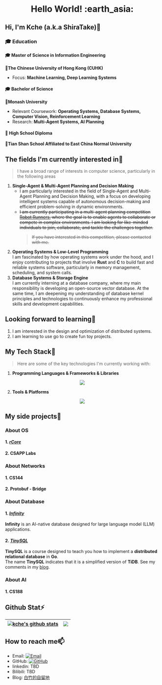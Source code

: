 <h1 align= "center"><b>Hello World! :earth_asia:</b></h1>


## Hi, I'm Kche (a.k.a ShiraTake)👋 
### 🎓 Education  

#### 🎓 Master of Science in Information Engineering  
📍**The Chinese University of Hong Kong (CUHK)**
- Focus: **Machine Learning, Deep Learning Systems**  

#### 🎓 Bachelor of Science  
📍**Monash University** 
- Relevant Coursework: **Operating Systems, Database Systems, Computer Vision, Reinforcement Learning**
- Research: **Multi-Agent Systems, AI Planning**    

#### 🏫 High School Diploma  
📍**Tian Shan School Affiliated to East China Normal University**   


## The fields I'm currently interested in💬
>  I have a broad range of interests in computer science, particularly in the following areas
1. **Single-Agent & Multi-Agent Planning and Decision Making**  
   - I am particularly interested in the field of Single-Agent and Multi-Agent Planning and Decision Making, with a focus on developing intelligent systems capable of autonomous decision-making and efficient problem-solving in dynamic environments.
   - ~~I am currently participating in a multi-agent planning competition [Robot Runners](https://www.leagueofrobotrunners.org/), where the goal is to enable agents to collaborate or compete in complex environments. I am looking for like-minded individuals to join, collaborate, and tackle the challenges together.~~
     > ~~If you have interested in this competition, please contacted with me.~~
2. **Operating Systems & Low-Level Programming**  
   I am fascinated by how operating systems work under the hood, and I enjoy contributing to projects that involve **Rust** and **C** to build fast and reliable systems software, particularly in memory management, scheduling, and system calls.
3. **Database Systems & Storage Engine**  
   I am currently interning at a database company, where my main responsibility is developing an open-source vector database. At the same time, I am deepening my understanding of database kernel principles and technologies to continuously enhance my professional skills and development capabilities.

## Looking forward to learning🌱
   1. I am interested in the design and optimization of distributed systems.
   2. I am learning to use go to create fun toy projects.
## My Tech Stack🔧
> Here are some of the key technologies I'm currently working with:

1. **Programming Languages & Frameworks & Libraries**  
<p align="center">
  <a href="https://skillicons.dev">
    <img src="https://skillicons.dev/icons?i=rust,python,c,cpp,go,mysql,r,matlab,html,css,js,ts,pytorch,md" />
  </a>
</p>

2. **Tools & Platforms**  
<p align="center">
  <a href="https://skillicons.dev">
    <img src="https://skillicons.dev/icons?i=linux,docker,cmake,git,vscode,ubuntu,anaconda,ros,powershell,github,idea,clion" />
  </a>
</p>

## My side projects🤔
### About OS
#### 1. *[rCore](https://github.com/LearningOS/2024a-rcore-kche0169)*
#### 2. CSAPP Labs
### About Networks
#### 1. CS144
#### 2. Protobuf - Bridge
### About Database
#### 1. *[Infinity](https://github.com/kche0169/infinity)* 
**Infinity** is an AI-native database designed for large language model (LLM) applications. 
#### 2. *[TinySQL](https://github.com/kche0169/tinyKcheSQL)*

**TinySQL** is a course designed to teach you how to implement a **distributed relational database** in **Go**.  
The name **TinySQL** indicates that it is a simplified version of **TiDB**. See my comments in my [blog](https://shiratakes-o.gitbook.io/shiratakes-o/guan-yu-shu-ju-ku-he-da-shu-ju-de-za-tan/shu-ju-ku-xue-xi-xiang-mu-ce-ping-tinysql-shi-fou-zhi-de-tui-jian).

### About AI
#### 1. CS188
## Github Stat⚡

| <a href="https://github.com/anuraghazra/github-readme-stats"><img align="center" src="https://github-readme-stats.vercel.app/api?username=kche0169&show_icons=true&include_all_commits=true&theme=swift&hide_border=true" alt="kche's github stats" /></a> | <a href="https://github.com/anuraghazra/github-readme-stats"><img align="center" src="https://github-readme-stats.vercel.app/api/top-langs/?username=kche0169&layout=compact&theme=swiftt&hide_border=true&bg_color=ffffff" /></a> |
| ------------- | ------------- |
## How to reach me📫
- Email: [![Email](https://img.shields.io/badge/Gmail-D14836?style=flat-square&logo=gmail&logoColor=white)](mailto:shiratakekanpakuji@gmail.com)
- GitHub: [![GitHub](https://img.shields.io/badge/GitHub-grey?logo=github)](https://github.com/kche0169)
- linkedin: TBD
- Bilibili: TBD
- Blog: [白竹的自留地](https://kche0169.github.io/)
<!--
**kche0169/kche0169** is a ✨ _special_ ✨ repository because its `README.md` (this file) appears on your GitHub profile.

Here are some ideas to get you started:

- 🔭 I’m currently working on ...
- 🌱 I’m currently learning ...
- 👯 I’m looking to collaborate on ...
- 🤔 I’m looking for help with ...
- 💬 Ask me about ...
- 📫 How to reach me: ...
- 😄 Pronouns: ...
- ⚡ Fun fact: ...
-->
